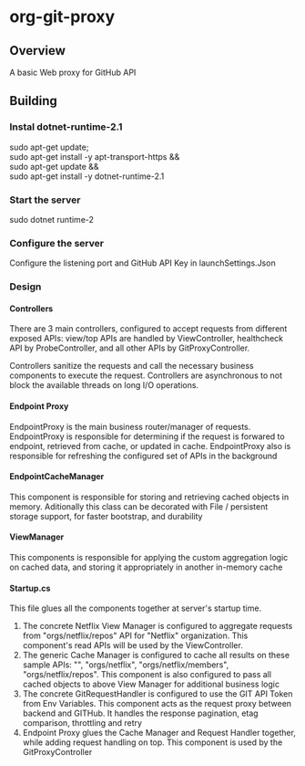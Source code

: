 # org-git-proxy

## Overview

A basic Web proxy for GitHub API

## Building

### Instal dotnet-runtime-2.1
sudo apt-get update; \
  sudo apt-get install -y apt-transport-https && \
  sudo apt-get update && \
  sudo apt-get install -y dotnet-runtime-2.1
  
### Start the server
sudo dotnet runtime-2

### Configure the server

Configure the listening port and GitHub API Key in launchSettings.Json

### Design

#### Controllers

There are 3 main controllers, configured to accept requests from different exposed APIs: view/top APIs are handled by ViewController, healthcheck API by ProbeController, and all other APIs by GitProxyController.

Controllers sanitize the requests and call the necessary business components to execute the request. Controllers are asynchronous to not block the available threads on long I/O operations.

#### Endpoint Proxy

EndpointProxy is the main business router/manager of requests. EndpointProxy is responsible for determining if the request is forwared to endpoint, retrieved from cache, or updated in cache. EndpointProxy also is responsible for refreshing the configured set of APIs in the background

#### EndpointCacheManager

This component is responsible for storing and retrieving cached objects in memory. Aditionally this class can be decorated with File / persistent storage support, for faster bootstrap, and durability

#### ViewManager

This components is responsible for applying the custom aggregation logic on cached data, and storing it appropriately in another in-memory cache

#### Startup.cs

This file glues all the components together at server's startup time.

1. The concrete Netflix View Manager is configured to aggregate requests from "orgs/netflix/repos" API for "Netflix" organization. This component's read APIs will be used by the ViewController.
2. The generic Cache Manager is configured to cache all results on these sample APIs: "", "orgs/netflix", "orgs/netflix/members", "orgs/netflix/repos". This component is also configured to pass all cached objects to above View Manager for additional business logic
3. The concrete GitRequestHandler is configured to use the GIT API Token from Env Variables. This component acts as the request proxy between backend and GITHub. It handles the response pagination, etag comparison, throttling and retry
4. Endpoint Proxy glues the Cache Manager and Request Handler together, while adding request handling on top. This component is used by the GitProxyController